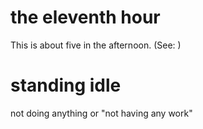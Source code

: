 
# the eleventh hour
This is about five in the afternoon. (See: )

# standing idle
not doing anything or "not having any work"